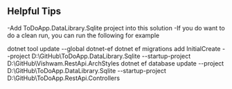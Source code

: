 ﻿
## Helpful Tips
-Add ToDoApp.DataLibrary.Sqlite project into this solution
-If you do want to do a clean run, you can run the following for example

dotnet tool update --global dotnet-ef 
dotnet ef migrations add InitialCreate --project D:\GitHub\ToDoApp.DataLibrary.Sqlite --startup-project D:\GitHub\Vishwam.RestApi.ArchStyles
dotnet ef database update --project D:\GitHub\ToDoApp.DataLibrary.Sqlite --startup-project D:\GitHub\ToDoApp.RestApi.Controllers